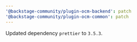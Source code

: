 ```yaml
---
'@backstage-community/plugin-ocm-backend': patch
'@backstage-community/plugin-ocm-common': patch
---
```


Updated dependency `prettier` to `3.5.3`.
